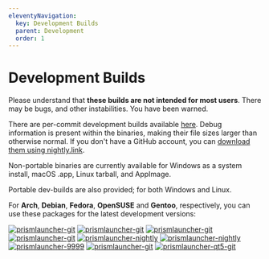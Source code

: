 ```yaml
---
eleventyNavigation:
  key: Development Builds
  parent: Development
  order: 1
---
```

# Development Builds

Please understand that **these builds are not intended for most users**. There may be bugs, and other instabilities. You have been warned.

There are per-commit development builds available [here](https://github.com/PrismLauncher/PrismLauncher/actions). Debug information is present within the binaries, making their file sizes larger than otherwise normal.
If you don't have a GitHub account, you can [download them using nightly.link](https://nightly.link/PrismLauncher/PrismLauncher/workflows/trigger_builds/develop).

Non-portable binaries are currently available for Windows as a system install, macOS .app, Linux tarball, and AppImage.

Portable dev-builds are also provided; for both Windows and Linux.

For **Arch**, **Debian**, **Fedora**, **OpenSUSE** and **Gentoo**, respectively, you can use these packages for the latest development versions:

[![prismlauncher-git](https://img.shields.io/badge/aur-prismlauncher--git-1793D1?style=flat-square&logo=archlinux&logoColor=white)](https://aur.archlinux.org/packages/prismlauncher-git/) [![prismlauncher-git](https://img.shields.io/badge/aur-prismlauncher--qt5--git-1793D1?style=flat-square&logo=archlinux&logoColor=white)](https://aur.archlinux.org/packages/prismlauncher-qt5-git/) [![prismlauncher-git](https://img.shields.io/badge/mpr-prismlauncher--git-A80030?style=flat-square&logo=debian&logoColor=white)](https://mpr.makedeb.org/packages/prismlauncher-git) [![prismlauncher-git](https://img.shields.io/badge/pacstall-prismlauncher--git-1793D1?style=flat-square&logo=ubuntu&logoColor=white)](https://pacstall.dev/packages/prismlauncher-git) [![prismlauncher-nightly](https://img.shields.io/badge/copr-prismlauncher--nightly-51A2DA?style=flat-square&logo=fedora&logoColor=white)](https://copr.fedorainfracloud.org/coprs/g3tchoo/prismlauncher/) [![prismlauncher-nightly](https://img.shields.io/badge/OBS-prismlauncher--nightly-3AB6A9?style=flat-square&logo=opensuse&logoColor=white)](https://build.opensuse.org/project/show/home:getchoo) [![prismlauncher-9999](https://img.shields.io/badge/gentoo-prismlauncher--9999-4D4270?style=flat-square&logo=gentoo&logoColor=white)](https://packages.gentoo.org/packages/games-action/prismlauncher) [![prismlauncher-git](https://img.shields.io/badge/scoop-prismlauncher--git-1793D1?style=flat-square&logo=scoop&logoColor=white)](https://github.com/ScoopInstaller/Versions/blob/master/bucket/prismlauncher-git.json) [![prismlauncher-qt5-git](https://img.shields.io/badge/scoop-prismlauncher--qt5--git-1793D1?style=flat-square&logo=scoop&logoColor=white)](https://github.com/ScoopInstaller/Versions/blob/master/bucket/prismlauncher-qt5-git.json)
